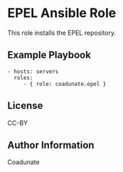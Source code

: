 EPEL Ansible Role
=========
This role installs the EPEL repository. 

Example Playbook
----------------

    - hosts: servers
      roles:
         - { role: coadunate.epel }  

License
-------

CC-BY

Author Information
------------------
Coadunate

